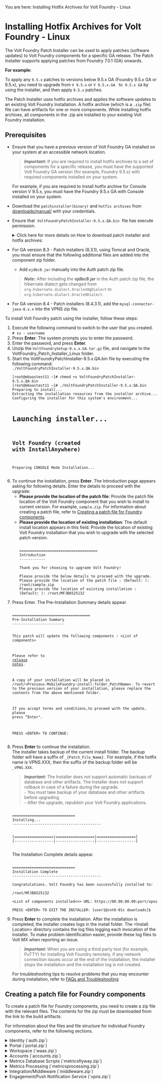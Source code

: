                          

You are here: Installing Hotfix Archives for Volt Foundry - Linux 

Installing Hotfix Archives for Volt Foundry - Linux
=====================================================

The Volt Foundry Patch Installer can be used to apply patches (software updates) to Volt Foundry components for a specific GA release. The Patch Installer supports applying patches from Foundry 7.0.1 (GA) onwards.

**For example**:

To apply any `9.5.x` patches to versions below 9.5.x GA (Foundry 9.5.x GA or 6.5.x), you need to upgrade from `V 9.5.x` or `V 9.5.x.GA`   to  `9.5.x GA` by using the installer, and then apply `9.5.x` patches.

The Patch Installer uses hotfix archives and applies the software updates to an existing Volt Foundry Installation. A hotfix archive (which is a `.zip` file) file can have artifacts for one or more components. While installing hotfix archives, all components in the .zip are installed to your existing Volt Foundry installation. 


Prerequisites
-------------

*   Ensure that you have a previous version of Volt Foundry GA installed on your system at an accessible network location.
    
    > **_Important:_** If you are required to install hotfix archives to a set of components for a specific release, you must have the supported Volt Foundry GA version (for example, Foundry 9.5.x) with required components installed on your system.  
      
    For example, if you are required to install hotfix archive for Console version V 9.5.x, you must have the Foundry 9.5.x GA with Console installed on your system.
    
*   Download the `patchinstaller(binary)` and `hotfix archives` from [downloads/manual/](https://hclsoftware.flexnetoperations.com/flexnet/operationsportal/entitledDownloadFile.action?downloadPkgId=HCL_Volt_Foundry_v9.2.x&orgId=HCL&fromRecentFile=false&fromRecentPkg=true&fromDL=false) with your credentials.
*   Ensure that  `VoltFoundryPatchInstaller-9.5.x.QA.bin`  file has execute permission.
    
    
    <details close markdown="block"><summary>Click here for more details on How to download patch installer and hotfix archives:</summary>
        
    To download Volt Foundry Patch Installer and hotfixes, follow these steps:
        
    1.   Log in to [](http://developer.voltmx.com/VoltMXReleases)[downloads/manual/](http://community.hclvoltmx.com/downloads/manual/). You can obtain a user name and password from your sales representative or partner.
    2.  Navigate to the **Volt Foundry** section.
    3.  From the **Volt Foundry Patch Installer**, select the specific release from the **Version** drop-down list and then click on the specific release related files you want to download based on your platform (Windows or Linux).  
            For example, if you want to download `Volt Foundry Patch Installer 8.0 GA`, select the `8.0 GA` version from the drop-down list, and then click the **Installer\_Linux** link.
    4.  For the required hotfix components, select the specific release from the **Version** drop-down list and then click **Download**.

    </details>
    
*   For GA version 8.3 - Patch installers (8.3.1), using Tomcat and Oracle, you must ensure that the following additional files are added into the component zip folder.
    
    *   Add `ojdbc8.jar` manually into the Auth patch zip file.
    
    > **_Note:_** After including the **ojdbc8.jar** in the Auth patch zip file, the hibernate dialect gets changed from `org.hibernate.dialect.Oracle10gDialect` to `org.hibernate.dialect.Oracle9Dialect`.
    
*   For GA version 8.4 - Patch installers (8.4.3.1), add the `mysql-connector-java-8.x.x` into the VPNS zip file.

To install Volt Foundry patch using the installer, follow these steps:

<ol>
<li>Execute the following command to switch to the user that you created.<br><code># su - username</code></li>
<li>Press <b>Enter</b>. The system prompts you to enter the password.</li>
<li>Enter the password, and press <b>Enter</b>.</li>
<li>Unzip the <code>VoltFoundrySetup-9.x.x.GA.tar.gz</code> file, and navigate to the VoltFoundry_Patch_Installer_Linux folder.</li>
<li>Start the VoltFoundryPatchInstaller-9.5.x.QA.bin file by executing the following command:<br><code>./VoltFoundryPatchInstaller-9.5.x.QA.bin</code>
<pre><code>[root@mbaastest11 ~]# chmod +x VoltFoundryPatchInstaller-9.5.x.QA.bin
[root@mbaastest11 ~]# ./VoltFoundryPatchInstaller-9.5.x.QA.bin
Preparing to install...
Extracting the installation resources from the installer archive...
Configuring the installer for this system's environment...

Launching installer...
====================================
Volt Foundry (created with InstallAnywhere)
------------------------------------
Preparing CONSOLE Mode Installation...</code></pre>
</li>
<li>To continue the installation, press <b>Enter</b>. The Introduction page appears asking for following details. Enter the details to proceed with the upgrade:
<ul>
<li><b>Please provide the location of the patch file</b>: Provide the patch file location of the Volt Foundry component that you wish to install to current version. For example, <code>sample.zip</code>. For information about creating a patch file, refer to <a href="#prerequisites">Creating a patch file for Foundry components</a>.</li>
<li><b>Please provide the location of existing installation</b>: The default install location appears in this field. Provide the location of existing Volt Foundry installation that you wish to upgrade with the selected patch version.

<pre><code>
====================================
Introduction
------------

Thank you for choosing to upgrade Volt Foundry!

Please provide the below details to proceed with the upgrade.
Please provide the location of the patch file : (Default: ): /root/sample.zip
Please provide the location of existing installation : (Default: ): /root/MFJB6525132
</code></pre>
</li></ul>
</li>
<li>Press Enter. The Pre-Installation Summary details appear.<br>
<pre><code>
====================================
Pre-Installation Summary
------------------------

This patch will update the following components : &lt;List of components&gt;

Please refer to <a href="https://opensource.hcltechsw.com/volt-mx-docs/95/docs/documentation/VMX_release_notes.html">release notes</a>.  


A copy of your installation will be placed in /root/&lt;Previous-MobileFoundry-install-folder_PatchName&gt;. To revert to the previous version of your installation, please replace the contents from the above mentioned folder.

If you accept terms and conditions,to proceed with the update, please press “Enter".

PRESS &lt;ENTER&gt; TO CONTINUE:</code></pre>
</li>
<li>Press <b>Enter</b> to continue the installation.<br>
The installer takes backup of the current install folder. The backup folder will have a suffix of <code>_{Patch_File_Name}.</code> For example, if the hotfix name is VPNS.XXX, then the suffix of the backup folder will be <code>_VPNS.XXX</code>.
<blockquote><em><b>Important: </b></em>The Installer does not support automatic backups of database and other artifacts. The Installer does not support rollback in case of a failure during the upgrade.<br>
- You must take backup of your database and other artifacts before upgrading.<br>
- After the upgrade, republish your Volt Foundry applications.
</blockquote>
<pre><code>
=============================
Installing...
-----------------------------------------

[==================|==================|==================]
[------------------|------------------|------------------]
</code></pre>
The Installation Complete details appear.
<pre><code>
=============================
Installation Complete
-----------------------------------------

Congratulations. Volt Foundry has been successfully installed to:

/root/MFJB6525132

&lt;List of components installed<&gt;> URL: https://00.00.00.00:port/vpns

PRESS &lt;ENTER&gt; TO EXIT THE INSTALLER: [user1@cnt6-01c downloads]$
</code></pre>
</li>
<li>
Press <b>Enter</b> to complete the installation. After the installation is completed, the installer creates logs in the install folder.
The &lt;Install Location&gt; directory contains the log files logging each invocation of the installer. To make problem identification easier, provide these log files to Volt MX when reporting an issue.
<blockquote><em><b>Important: </b></em>
When you are using a third party tool (for example, PuTTY) for installing Volt Foundry remotely, if any network connection issues occur at the end of the installation, the installer stops the installation and the installation log is not created.
</blockquote>
For troubleshooting tips to resolve problems that you may encounter during installation, refer to <a href="../Content/Troubleshooting.html">FAQs and Troubleshooting</a>
</li>
</ol>



## <a name="Creating"></a>Creating a patch file for Foundry components

To create a patch file for Foundry components, you need to create a zip file with the relevant files. The contents for the zip must be downloaded from the link to the build artifacts.

For information about the files and file structure for individual Foundry components, refer to the following sections.


<details close markdown="block"><summary>Identity (`auth.zip`)</summary>

*   `auth.zip`
    *   `auth` (folder)
        *   `authService.war`
        *   `migrations.jar`
        *   `jboss-logging-3.1.0.CR2.jar`
        *   `mysql-connector-java-5.1.48.jar`
        *   `db.sql`
        *   `auth_config.zip`
        *   `migrations-auth-db2.zip`
        *   `migrations-auth-oracle.zip`
        *   `migrations-auth-sqlserver.zip`
        *   `migrations.zip`

</details> 

<details close markdown="block"><summary>Portal (`portal.zip`)</summary>

*   `portal.zip`
    *   `portal` (folder)
        *   `mbaasportal.war`

</details>

<details close markdown="block"><summary>Workspace (`waas.zip`)</summary>

*   `waas.zip`
    *   `waas` (folder)
        *   `workspaceService.war`
        *   `waasdb.sql`
        *   `migrations.zip`
        *   `migrations-waas-db2.zip`
        *   `migrations-waas-oracle.zip`
        *   `migrations-waas-sqlserver.zip`
        *   `configfiles.zip`

</details> 
<details close markdown="block"><summary>Accounts (`accounts.zip`)</summary>


*   `accounts.zip`
    *   `accounts` (folder)
        *   `migrations-accounts-sqlserver.zip`
        *   `migrations-accounts-oracle.zip`
        *   `migrations-accounts-db2.zip`
        *   `accountsdbmigration.zip`
        *   `accountsAPI.war`

</details> 
<details close markdown="block"><summary>Metrics Database Scripts (`metricsflyway.zip`)</summary>


*   `metricsflyway.zip`
    *   `metricsflyway` (folder)
        *   `reportsdb_oracle.zip`
        *   `reportsdb_mysql.zip`
        *   `reportsdb_mssql.zip`
        *   `reportsdb_db2.zip`

</details> 
<details close markdown="block"><summary>Metrics Processing (`metricsprocessing.zip`)</summary>


*   `metricsprocessing.zip`
    *   `metricsprocessing` (folder)
        *   `metrics.ear`

</details> 


<details close markdown="block"><summary>Integration/Middleware (`middleware.zip`)</summary>


*   `middleware.zip`
    *   `middleware` (folder)
        *   `websphere_metainf.zip`
        *   `shared-libraries-was8.x.tar`
        *   `services.war`
        *   `schema.zip`
        *   `middleware.war`
        *   `middleware-system.jar`
        *   `middleware-libraries.zip`
        *   `middleware-libraries.tar`
        *   `middleware-bootconfig.tar`
        *   `VoltMXWebController.jar`
        *   `VoltMXWebCommons.jar`
        *   `VoltMXLuaVM.jar`
        *   `VoltMXLogger.jar`
        *   `VoltMXLogger-debug.jar`
        *   `VoltMXIoT.tar`
        *   `voltmxcache-derby.jar`
        *   `jboss-client.jar`
        *   `install.zip`
        *   `devicestore-MIDDLEWARE.tar`
        *   `devicedb_sqlserver.zip`
        *   `devicedb_oracle.zip`
        *   `devicedb_mysql.zip`
        *   `devicedb_db2.zip`
        *   `derby.jar`
        *   `admindb_sqlserver.zip`
        *   `admindb_oracle.zip`
        *   `admindb_mysql.zip`
        *   `admindb_db2.zip`
        *   `admin.war`

</details>

<details close markdown="block"><summary>Engagement/Push Notification Service (`vpns.zip`)</summary>


*   `vpns.zip`
    *   `vpns` (folder)
        *   `sqlserver.zip`
        *   `sharedlib.tar`
        *   `quartz-2.2.1.jar`
        *   `oracle.zip`
        *   `mysql.zip`
        *   `vpns.war`
        *   `vpns-resources.zip`
        *   `db2.zip`

</details>






